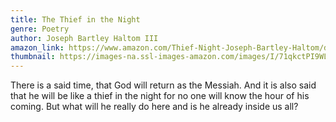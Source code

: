```yaml
---
title: The Thief in the Night
genre: Poetry
author: Joseph Bartley Haltom III
amazon_link: https://www.amazon.com/Thief-Night-Joseph-Bartley-Haltom/dp/1643458876/ref=tmm_pap_swatch_0?_encoding=UTF8&qid=1643371511&sr=8-1
thumbnail: https://images-na.ssl-images-amazon.com/images/I/71qkctPI9WL.jpg
---
```

There is a said time, that God will return as the Messiah. And it is also said that he will be like a thief in the night for no one will know the hour of his coming. But what will he really do here and is he already inside us all?